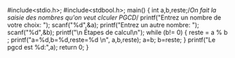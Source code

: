 #include<stdio.h>;
#include<stdbool.h>;
main() {
    int a,b,reste;/*On fait la saisie des nombres qu'on veut clculer PGCD*/
    printf("Entrez un nombre de votre choix: ");
    scanf("%d",&a);
    printf("Entrez un autre nombre: ");
    scanf("%d",&b);
    printf("\n Étapes de calcul\n");
    while (b!= 0)  {
        reste = a % b ;
        printf("a=%d,b=%d,reste=%d \n", a,b,reste);
        a=b;
        b=reste;
     }
    printf("Le pgcd est %d:",a);
    return 0;
}
